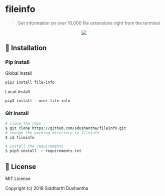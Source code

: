 # fileinfo

> Get information on over 10,000 file extensions right from the terminal
<p align="center">
<a href="https://asciinema.org/a/213827">
<img src="https://user-images.githubusercontent.com/27065646/49069660-1a625400-f22a-11e8-9607-857fd50e712d.png">
</a>
</p>


## 💾 Installation

### Pip Install

Global Install

```pip3 install file-info```

Local Install

```pip3 install --user file-info```

### Git Install

```bash
# clone the repo
$ git clone https://github.com/sdushantha/fileinfo.git
# change the working directory to fileinfo
$ cd fileinfo

# install the requirements
$ pip3 install -r requirements.txt
```


## 📜 License
MIT License

Copyright (c) 2018 Siddharth Dushantha
